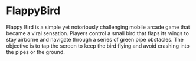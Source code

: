 # FlappyBird
Flappy Bird is a simple yet notoriously challenging mobile arcade game that became a viral sensation. Players control a small bird that flaps its wings to stay airborne and navigate through a series of green pipe obstacles. The objective is to tap the screen to keep the bird flying and avoid crashing into the pipes or the ground.
